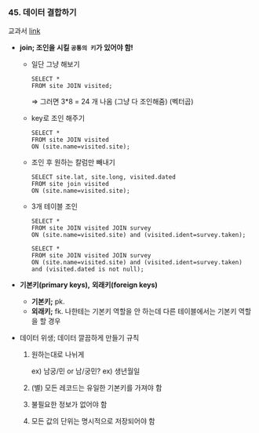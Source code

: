 ### 45. 데이터 결합하기
교과서 [link](https://r2bit.com/book_analytics/database-table-join.html)

- **join; 조인을 시킬 `공통의 키`가 있어야 함!**
    - 일단 그냥 해보기
        ```
        SELECT *
        FROM site JOIN visited;
        ```
        ⇒ 그러면 3*8 = 24 개 나옴 (그냥 다 조인해줌) (벡터곱)
        
    - key로 조인 해주기
        ```
        SELECT *
        FROM site JOIN visited
        ON (site.name=visited.site);
        ```
    - 조인 후 원하는 칼럼만 빼내기
        ```
        SELECT site.lat, site.long, visited.dated
        FROM site join visited
        ON (site.name=visited.site);
        ```
        
    - 3개 테이블 조인
        ```
        SELECT *
        FROM site JOIN visited JOIN survey
        ON (site.name=visited.site) and (visited.ident=survey.taken);
        ```
        ```
        SELECT *
        FROM site JOIN visited JOIN survey
        ON (site.name=visited.site) and (visited.ident=survey.taken) and (visited.dated is not null);
        ```
        
- **기본키(primary keys),** **외래키(foreign keys)**
    - **기본키;** pk.
    - **외래키;** fk. 나한테는 기본키 역할을 안 하는데 다른 테이블에서는 기본키 역할을 할 경우

- 데이터 위생; 데이터 깔끔하게 만들기 규칙
    1. 원하는대로 나뉘게
        
        ex) 남궁/민 or 남/궁민?
        ex) 생년월일
        
    2. (별) 모든 레코드는 유일한 기본키를 가져야 함
    3. 불필요한 정보가 없어야 함
    4. 모든 값의 단위는 명시적으로 저장되어야 함
